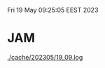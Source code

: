 Fri 19 May 09:25:05 EEST 2023
# JAM
<a href='./cache/202305/19_09.log'>./cache/202305/19_09.log</a>
